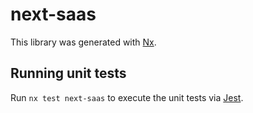# next-saas

This library was generated with [Nx](https://nx.dev).

## Running unit tests

Run `nx test next-saas` to execute the unit tests via [Jest](https://jestjs.io).
